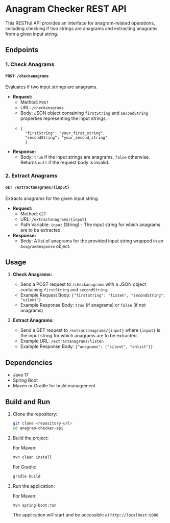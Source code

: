# Anagram Checker REST API

This RESTful API provides an interface for anagram-related operations,
including checking if two strings are anagrams and extracting anagrams from a given input string.

## Endpoints

### 1. Check Anagrams

#### `POST /checkanagrams`

Evaluates if two input strings are anagrams.

- **Request:**
    - Method: `POST`
    - URL: `/checkanagrams`
    - Body: JSON object containing `firstString` and `secondString` properties representing the input strings.
    - ```
      {
        "firstString": "your_first_string",
        "secondString": "your_second_string"
        }
      ```
- **Response:**
    - Body: `true` if the input strings are anagrams, `false` otherwise. Returns `null` if the request body is invalid.

### 2. Extract Anagrams

#### `GET /extractanagrams/{input}`

Extracts anagrams for the given input string.

- **Request:**
    - Method: `GET`
    - URL: `/extractanagrams/{input}`
    - Path Variable: `input` (String) - The input string for which anagrams are to be extracted.
- **Response:**
    - Body: A list of anagrams for the provided input string wrapped in an `AnagramResponse` object.

## Usage

1. **Check Anagrams:**
    - Send a POST request to `/checkanagrams` with a JSON object containing `firstString` and `secondString`.
    - Example Request Body: `{"firstString": "listen", "secondString": "silent"}`
    - Example Response Body: `true` (if anagrams) or `false` (if not anagrams)

2. **Extract Anagrams:**
    - Send a GET request to `/extractanagrams/{input}` where `{input}` is the input string for which anagrams are to be
      extracted.
    - Example URL: `/extractanagrams/listen`
    - Example Response Body: `{"anagrams": ["silent", "enlist"]}`

## Dependencies

- Java 17
- Spring Boot
- Maven or Gradle for build management

## Build and Run

1. Clone the repository:

   ```bash
   git clone <repository-url>
   cd anagram-checker-api
   ```

2. Build the project:

   For Maven:

   ```bash
   mvn clean install
   ```

   For Gradle:

   ```bash
   gradle build
   ```

3. Run the application:

   For Maven:

   ```bash
   mvn spring-boot:run
   ```

   The application will start and be accessible at `http://localhost:8080`.
